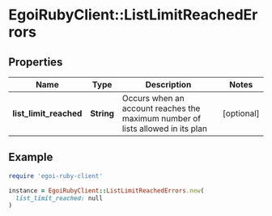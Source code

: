 # EgoiRubyClient::ListLimitReachedErrors

## Properties

| Name | Type | Description | Notes |
| ---- | ---- | ----------- | ----- |
| **list_limit_reached** | **String** | Occurs when an account reaches the maximum number of lists allowed in its plan | [optional] |

## Example

```ruby
require 'egoi-ruby-client'

instance = EgoiRubyClient::ListLimitReachedErrors.new(
  list_limit_reached: null
)
```

